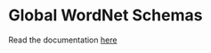 Global WordNet Schemas 
======================

Read the documentation [here](https://globalwordnet.github.io/schemas)



